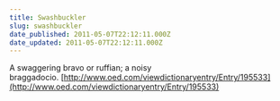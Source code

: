```yaml
---
title: Swashbuckler
slug: swashbuckler
date_published: 2011-05-07T22:12:11.000Z
date_updated: 2011-05-07T22:12:11.000Z
---
```


A swaggering bravo or ruffian; a noisy braggadocio. [http://www.oed.com/viewdictionaryentry/Entry/195533](http://www.oed.com/viewdictionaryentry/Entry/195533)
